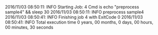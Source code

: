 2016/11/03 08:50:11: INFO Starting Job: 4 
Cmd is echo "preprocess sample4" && sleep 30
 2016/11/03 08:50:11: INFO preprocess sample4
 2016/11/03 08:50:41: INFO Finishing job 4 with ExitCode 0
 2016/11/03 08:50:41: INFO Total execution time 0 years, 00 months, 0 days, 00 hours, 00 minutes, 30 seconds
 